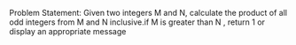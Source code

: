 Problem Statement:
Given two integers M and N, calculate the product of all odd
integers from M and N inclusive.if M is greater than N , return 1 or display an appropriate message

